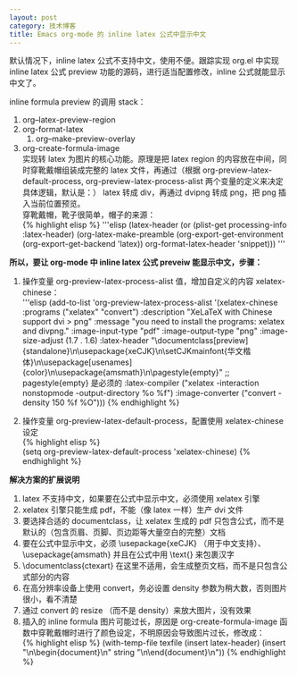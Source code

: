```yaml
---
layout: post
category: 技术博客
title: Emacs org-mode 的 inline latex 公式中显示中文
---
```


默认情况下，inline latex 公式不支持中文，使用不便。跟踪实现 org.el 中实现 inline latex 公式 preview 功能的源码，进行适当配置修改，inline 公式就能显示中文了。


inline formula preview 的调用 stack：  

1.  org&#x2013;latex-preview-region
2.  org-format-latex  
    1.  org&#x2013;make-preview-overlay
3.  org-create-formula-image  
    实现转 latex 为图片的核心功能。原理是把 latex region 的内容放在中间，同时穿靴戴帽组装成完整的 latex 文件，再通过（根据 org-preview-latex-default-process, org-preview-latex-process-alist 两个变量的定义来决定具体逻辑，默认是：） latex 转成 div，再通过 dvipng 转成 png，把 png 插入当前位置预览。  
    穿靴戴帽，靴子很简单，帽子的来源：  
	{% highlight elisp %}
	'''elisp
        (latex-header
         (or (plist-get processing-info :latex-header)
             (org-latex-make-preamble
              (org-export-get-environment (org-export-get-backend 'latex))
              org-format-latex-header
              'snippet)))
	'''
    

**所以，要让 org-mode 中 inline latex 公式 preveiw 能显示中文，步骤：**  

1.  操作变量 org-preview-latex-process-alist 值，增加自定义的内容 xelatex-chinese：  
	'''elisp
        (add-to-list 'org-preview-latex-process-alist
        	     '(xelatex-chinese
        	       :programs ("xelatex" "convert")
        	       :description "XeLaTeX with Chinese support dvi > png"
        	       :message "you need to install the programs: xelatex and divpng."
        	       :image-input-type "pdf"
        	       :image-output-type "png"
        	       :image-size-adjust (1.7 . 1.6)
        	       :latex-header "\\documentclass[preview]{standalone}\n\\usepackage{xeCJK}\n\\setCJKmainfont{华文楷体}\n\\usepackage[usenames]{color}\n\\usepackage{amsmath}\n\\pagestyle{empty}" ;; pagestyle{empty} 是必须的
        	       :latex-compiler ("xelatex -interaction nonstopmode -output-directory %o %f")
        	       :image-converter ("convert -density 150 %f %O")))
	{% endhighlight %}

2.  操作变量 org-preview-latex-default-process，配置使用 xelatex-chinese 设定  
	{% highlight elisp %}    
        (setq org-preview-latex-default-process 'xelatex-chinese)
	{% endhighlight %}

**解决方案的扩展说明**  

1.  latex 不支持中文，如果要在公式中显示中文，必须使用 xelatex 引擎
2.  xelatex 引擎只能生成 pdf，不能（像 latex 一样）生产 dvi 文件
3.  要选择合适的 documentclass，让 xelatex 生成的 pdf 只包含公式，而不是默认的（包含页眉、页脚、页边距等大量空白的完整）文档
4.  要在公式中显示中文，必须 \usepackage{xeCJK} （用于中文支持）、 \usepackage{amsmath} 并且在公式中用 \text{} 来包裹汉字
5.  \documentclass{ctexart} 在这里不适用，会生成整页文档，而不是只包含公式部分的内容
6.  在高分辨率设备上使用 convert，务必设置 density 参数为稍大数，否则图片很小，看不清楚
7.  通过 convert 的 resize （而不是 density）来放大图片，没有效果
8.  插入的 inline formula 图片可能过长，原因是 org-create-formula-image 函数中穿靴戴帽时进行了颜色设定，不明原因会导致图片过长，修改成：  
	{% highlight elisp %}
        (with-temp-file texfile
              (insert latex-header)
              (insert "\n\\begin{document}\n"
        	      string
        	      "\n\\end{document}\n"))
	{% endhighlight %}

